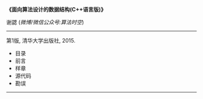 **《面向算法设计的数据结构(C++语言版)》**

谢勰 (*微博/微信公众号:算法时空*)

---

第1版, 清华大学出版社, 2015.

- 目录 
- 前言 
- 样章 
- 源代码 
- 勘误  

---
